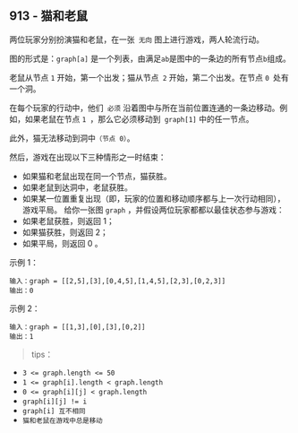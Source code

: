 ## 913 - 猫和老鼠
两位玩家分别扮演猫和老鼠，在一张` 无向` 图上进行游戏，两人轮流行动。

图的形式是：`graph[a]` 是一个列表，由满足` ab `是图中的一条边的所有节点` b `组成。

老鼠从节点 `1` 开始，第一个出发；猫从节点` 2` 开始，第二个出发。在节点 `0 `处有一个洞。

在每个玩家的行动中，他们` 必须` 沿着图中与所在当前位置连通的一条边移动。例如，如果老鼠在节点 `1 `，那么它必须移动到` graph[1]` 中的任一节点。

此外，猫无法移动到洞中`（节点 0）`。

然后，游戏在出现以下三种情形之一时结束：

+ 如果猫和老鼠出现在同一个节点，猫获胜。
+ 如果老鼠到达洞中，老鼠获胜。
+ 如果某一位置重复出现（即，玩家的位置和移动顺序都与上一次行动相同），游戏平局。
给你一张图 `graph` ，并假设两位玩家都都以最佳状态参与游戏：
+ 如果老鼠获胜，则返回 1；
+ 如果猫获胜，则返回 2；
+ 如果平局，则返回 0 。
 
示例 1：
```
输入：graph = [[2,5],[3],[0,4,5],[1,4,5],[2,3],[0,2,3]]
输出：0
```
示例 2：
```
输入：graph = [[1,3],[0],[3],[0,2]]
输出：1
```

>tips：
+ `3 <= graph.length <= 50`
+ `1 <= graph[i].length < graph.length`
+ `0 <= graph[i][j] < graph.length`
+ `graph[i][j] != i`
+ `graph[i] 互不相同`
+ `猫和老鼠在游戏中总是移动`